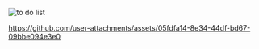 ![to do list](https://github.com/user-attachments/assets/2af1c13a-52a5-4378-8393-b8c2b934632c)


https://github.com/user-attachments/assets/05fdfa14-8e34-44df-bd67-09bbe094e3e0

